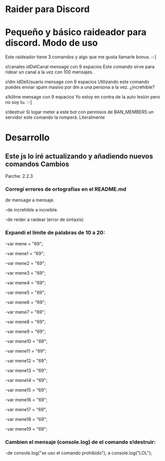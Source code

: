 Raider para Discord
=================
Pequeño y básico raideador para discord.
Modo de uso
=================
Este raideador tiene 3 comandos y algo que me gusta llamarle bonus. :-]

s!canales idDelCanal mensage con 9 espacios
Este comando sirve para ridear un canal a la vez con 100 mensajes.


s!dm idDelUsuario mensage con 9 espacios
Utilizando este comando puedes enviar spam masivo por dm a una persona a la vez. ¿increhible?


s!killme mensage con 9 espacios
Yo estoy en contra de la auto lesión pero no soy tu. :-]


s!destruir
Si logar meter a este bot con permisos de BAN_MEMBERS un servidor este comando la romperá. Literalmente

Desarrollo
=================
Este js lo iré actualizando y añadiendo nuevos comandos
Cambios
------------
Parche: 2.2.3

### Corregí errores de ortografías en el README.md
de mensage a mensaje.

-de increhible a increíble.

-de reider a raidear (error de sintaxis)

### Expandí el límite de palabras de 10 a 20:
-var mene = "69";

-var mene1 = "69";

-var mene2 = "69";

-var mene3 = "69";

-var mene4 = "69";

-var mene5 = "69";

-var mene6 = "69";

-var mene7 = "69";

-var mene8 = "69";

-var mene9 = "69";

-var mene10 = "69";

-var mene11 = "69";

-var mene12 = "69";

-var mene13 = "69";

-var mene14 = "69";

-var mene15 = "69";

-var mene16 = "69";

-var mene17 = "69";

-var mene18 = "69";

-var mene19 = "69";
### Cambien el mensaje (console.log) de el comando s!destruir:
-de console.log("se uso el comando prohibido"); a console.log("LOL");
